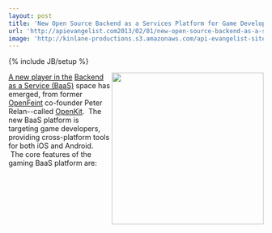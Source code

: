 ```yaml
---
layout: post
title: 'New Open Source Backend as a Services Platform for Game Developers'
url: 'http://apievangelist.com2013/02/01/new-open-source-backend-as-a-services-platform-for-game-developers/'
image: 'http://kinlane-productions.s3.amazonaws.com/api-evangelist-site/blog/OpenKit.png'
---
```

{% include JB/setup %}
<p>
     <a title="OpenKit" href="http://openkit.io/"><img src="https://s3.amazonaws.com/kinlane-productions/api-evangelist/openkit/open-kit-logo-larger.png"  width="300" align="right" /></a>
</p>
<p>
     <a title="OpenKit" href="http://openkit.io/">A new player in the</a> <a title="Backend as a Service" href="/trends/baas.php">Backend as a Service (BaaS)</a> space has emerged, from former <a href="http://en.wikipedia.org/wiki/OpenFeint">OpenFeint</a> co-founder Peter Relan--called <a title="OpenKit" href="http://openkit.io/">OpenKit</a>.  The new BaaS platform is targeting game developers, providing cross-platform tools for both iOS and Android.  The core features of the gaming BaaS platform are:
</p>


